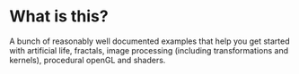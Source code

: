 # What is this?
A bunch of reasonably well documented examples that help you get started with artificial life, fractals, image processing (including transformations and kernels), procedural openGL and shaders. 
